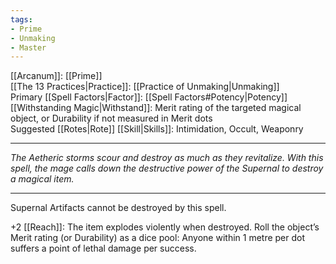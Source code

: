 ```yaml
---
tags:
- Prime
- Unmaking
- Master
---
```


[[Arcanum]]: [[Prime]]\
[[The 13 Practices|Practice]]: [[Practice of Unmaking|Unmaking]]\
Primary [[Spell Factors|Factor]]: [[Spell Factors#Potency|Potency]]\
[[Withstanding Magic|Withstand]]: Merit rating of the targeted magical object, or Durability if not measured in Merit dots\
Suggested [[Rotes|Rote]] [[Skill|Skills]]: Intimidation, Occult, Weaponry

---

_The Aetheric storms scour and destroy as much as they revitalize. With this spell, the mage calls down the destructive power of the Supernal to destroy a magical item._

---

Supernal Artifacts cannot be destroyed by this spell.

+2 [[Reach]]: The item explodes violently when destroyed. Roll the object’s Merit rating (or Durability) as a dice pool: Anyone within 1 metre per dot suffers a point of lethal damage per success.